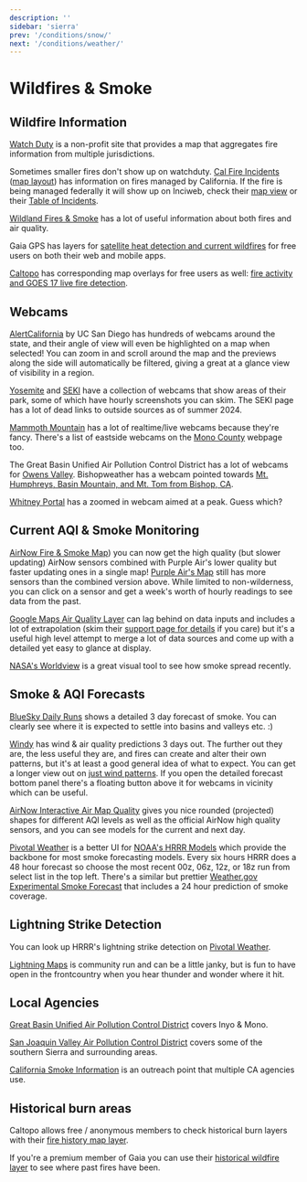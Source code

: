 ```yaml
---
description: ''
sidebar: 'sierra'
prev: '/conditions/snow/'
next: '/conditions/weather/'
---
```


# Wildfires & Smoke

## Wildfire Information

[Watch Duty](https://app.watchduty.org) is a non-profit site that provides a map that aggregates fire information from multiple jurisdictions.

Sometimes smaller fires don't show up on watchduty. [Cal Fire Incidents](https://www.fire.ca.gov/incidents/) ([map layout](https://www.fire.ca.gov/imapdata/index.html)) has information on fires managed by California. If the fire is being managed federally it will show up on Inciweb, check their [map view](https://inciweb.nwcg.gov/) or their [Table of Incidents](https://inciweb.nwcg.gov/accessible-view/).

[Wildland Fires & Smoke](https://wildlandfiresmoke.net/) has a lot of useful information about both fires and air quality.

Gaia GPS has layers for [satellite heat detection and current wildfires](https://blog.gaiagps.com/find-and-avoid-wildfires-with-new-heat-detection-layer/) for free users on both their web and mobile apps. 

[Caltopo](https://caltopo.com) has corresponding map overlays for free users as well: [fire activity and GOES 17 live fire detection](https://caltopo.com/map.html#ll=37.63354,-119.23153&z=11&b=mbt&o=mbt%2Cr&n=1,0.21&a=modis_vp%2Cgoesfire).

## Webcams

[AlertCalifornia](https://ops.alertcalifornia.org/cameras) by UC San Diego has hundreds of webcams around the state, and their angle of view will even be highlighted on a map when selected! You can zoom in and scroll around the map and the previews along the side will automatically be filtered, giving a great at a glance view of visibility in a region.

[Yosemite](https://www.nps.gov/yose/learn/photosmultimedia/webcams.htm) and [SEKI](https://www.nps.gov/seki/learn/photosmultimedia/webcams.htm) have a collection of webcams that show areas of their park, some of which have hourly screenshots you can skim.  The SEKI page has a lot of dead links to outside sources as of summer 2024.

[Mammoth Mountain](https://www.mammothmountain.com/on-the-mountain/mammoth-webcam/the-summit) has a lot of realtime/live webcams because they're fancy.  There's a list of eastside webcams on the [Mono County](https://www.monocounty.org/plan-your-trip/weather-and-road-conditions/webcams-in-mono-county/) webpage too.

The Great Basin Unified Air Pollution Control District has a lot of webcams for [Owens Valley](https://www.gbuapcd.org/cgi-bin/cameraViewer).  Bishopweather has a webcam pointed towards [Mt. Humphreys, Basin Mountain, and Mt. Tom from Bishop, CA](http://bishopweather.com).

[Whitney Portal](http://www.mountwhitneyforum.com/webcam/camera1.jpg) has a zoomed in webcam aimed at a peak. Guess which?

## Current AQI & Smoke Monitoring

[AirNow Fire & Smoke Map](https://fire.airnow.gov/#8.47/37.1933/-119.1372)) you can now get the high quality (but slower updating) AirNow sensors combined with Purple Air's lower quality but faster updating ones in a single map! [Purple Air's Map](https://www.purpleair.com/map?opt=1/mAQI/a10/cC0#8.02/37.519/-118.825) still has more sensors than the combined version above. While limited to non-wilderness, you can click on a sensor and get a week's worth of hourly readings to see data from the past. 

[Google Maps Air Quality Layer](https://www.google.com/maps/@37.5069579,-118.702057,9.24z/data=!5m1!1e9?entry=ttu&g_ep=EgoyMDI1MDgyNS4wIKXMDSoASAFQAw%3D%3D) can lag behind on data inputs and includes a lot of extrapolation (skim their [support page for details](https://support.google.com/maps/answer/11270845?hl=en) if you care) but it's a useful high level attempt to merge a lot of data sources and come up with a detailed yet easy to glance at display.

[NASA's Worldview](https://worldview.earthdata.nasa.gov/?v=-122.31118585489266,33.45679500585166,-115.98306085489266,39.60619096789932&l=Reference_Labels,Reference_Features(hidden),Coastlines,MODIS_Aqua_CorrectedReflectance_TrueColor(hidden),MODIS_Terra_CorrectedReflectance_TrueColor&lg=false&t=2015-08-24-T00%3A00%3A00Z) is a great visual tool to see how smoke spread recently.

## Smoke & AQI Forecasts

[BlueSky Daily Runs](https://tools.airfire.org/websky/v2/run/standard/CANSAC-1.33km/2025090200?) shows a detailed 3 day forecast of smoke.  You can clearly see where it is expected to settle into basins and valleys etc. :)

[Windy](https://www.windy.com/-PM2-5-pm2p5?cams,pm2p5,37.810,-119.221,8) has wind & air quality predictions 3 days out. The further out they are, the less useful they are, and fires can create and alter their own patterns, but it's at least a good general idea of what to expect. You can get a longer view out on [just wind patterns](https://www.windy.com/?37.571,-118.714,9). If you open the detailed forecast bottom panel there's a floating button above it for webcams in vicinity which can be useful.

[AirNow Interactive Air Map Quality](https://gispub.epa.gov/airnow/?showgreencontours=false&xmin=-13621001.76694406&xmax=-12851128.018055802&ymin=4111418.553497082&ymax=4766331.01184444&monitors=ozonepm) gives you nice rounded (projected) shapes for different AQI levels as well as the official AirNow high quality sensors, and you can see models for the current and next day.

[Pivotal Weather](https://www.pivotalweather.com/model.php?m=hrrr&p=smoke_sfc&fh=loop&r=us_sw) is a better UI for [NOAA's HRRR Models](https://rapidrefresh.noaa.gov/hrrr/HRRRsmoke/) which provide the backbone for most smoke forecasting models. Every six hours HRRR does a 48 hour forecast so choose the most recent 00z, 06z, 12z, or 18z run from select list in the top left. There's a similar but prettier [Weather.gov Experimental Smoke Forecast](https://www.weather.gov/mtr/ExperimentalSmokeForecast) that includes a 24 hour prediction of smoke coverage.

## Lightning Strike Detection

You can look up HRRR's lightning strike detection on [Pivotal Weather](https://www.pivotalweather.com/model.php?m=hrrr&p=lgtden&fh=loop&r=us_sw).

[Lightning Maps](https://www.lightningmaps.org/#m=oss;t=3;s=0;o=0;b=0.00;ts=0;ts24=1;z=9;y=37.277;x=-118.5096;d=2;dl=2;dc=0;src=6;) is community run and can be a little janky, but is fun to have open in the frontcountry when you hear thunder and wonder where it hit.

## Local Agencies

[Great Basin Unified Air Pollution Control District](https://www.gbuapcd.org/) covers Inyo & Mono.

[San Joaquin Valley Air Pollution Control District](https://www.valleyair.org/Home.htm) covers some of the southern Sierra and surrounding areas.

[California Smoke Information](http://californiasmokeinfo.blogspot.com/) is an outreach point that multiple CA agencies use.

## Historical burn areas

Caltopo allows free / anonymous members to check historical burn layers with their [fire history map layer](https://caltopo.com/map.html#ll=37.52906,-119.04819&z=11&b=mbt&o=mbt%2Cr&n=1,0.21&a=fire).

If you're a premium member of Gaia you can use their [historical wildfire layer](https://blog.gaiagps.com/view-areas-affected-us-wildfire-gaia-gps-image-httpsgaiagps-quip-com-blobbyxaaanbuhc-9cifqlxchgppfzpymhdwq/) to see where past fires have been.